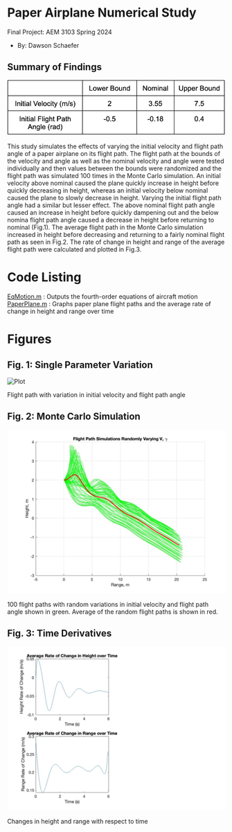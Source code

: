   # Paper Airplane Numerical Study
  Final Project: AEM 3103 Spring 2024

  - By: Dawson Schaefer

  ## Summary of Findings
  ![Table](Table.png)

  This study simulates the effects of varying the initial velocity and flight path angle of a paper airplane on its
  flight path. The flight path at the bounds of the velocity and angle as well as the nominal velocity and angle were
  tested individually and then values between the bounds were randomized and the flight path was simulated 100 times in
  the Monte Carlo simulation. An initial velocity above nominal caused the plane quickly increase in height before 
  quickly decreasing in height, whereas an initial velocity below nominal caused the plane to slowly decrease in height.
  Varying the initial flight path angle had a similar but lesser effect. The above nominal flight path angle caused an
  increase in height before quickly dampening out and the below nomina flight path angle caused a decrease in height
  before returning to nominal (Fig.1). The average flight path in the Monte Carlo simulation increased in height before decreasing
  and returning to a fairly nominal flight path as seen in Fig.2. The rate of change in height and range of the average flight
  path were calculated and plotted in Fig.3.
 
  # Code Listing
  [EqMotion.m](EqMotion.m) : Outputs the fourth-order equations of aircraft motion  
  [PaperPlane.m](PaperPlane.m) : Graphs paper plane flight paths and the average rate of change in height and range over time
  
  # Figures

  ## Fig. 1: Single Parameter Variation
  ![Plot](PlotVary.png)

  Flight path with variation in initial velocity and flight path angle

  ## Fig. 2: Monte Carlo Simulation
  ![Plot](PlotMonteCarlo.jpg)

  100 flight paths with random variations in initial velocity and flight path angle shown in green.
  Average of the random flight paths is shown in red.

  ## Fig. 3: Time Derivatives
  ![Plot](PlotDiffFixed.jpg)

  Changes in height and range with respect to time

